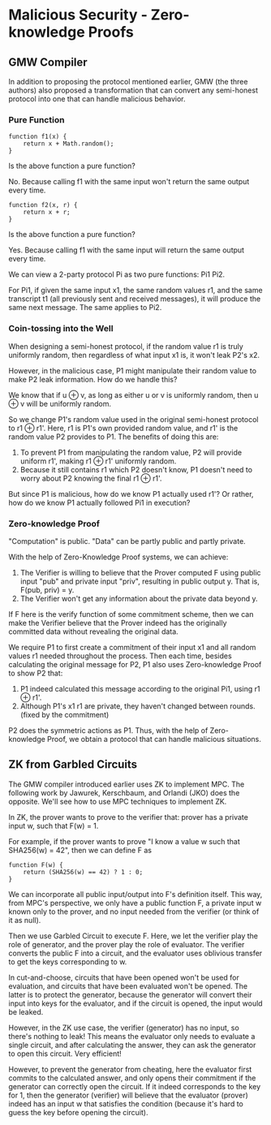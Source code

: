 # Malicious Security - Zero-knowledge Proofs

## GMW Compiler

In addition to proposing the protocol mentioned earlier, GMW (the three authors) also proposed a transformation that can convert any semi-honest protocol into one that can handle malicious behavior.

### Pure Function

```
function f1(x) {
    return x + Math.random();
}
```
Is the above function a pure function?

No. Because calling f1 with the same input won't return the same output every time.

```
function f2(x, r) {
    return x + r;
}
```
Is the above function a pure function?

Yes. Because calling f1 with the same input will return the same output every time.

We can view a 2-party protocol Pi as two pure functions: Pi1 Pi2.

For Pi1, if given the same input x1, the same random values r1, and the same transcript t1 (all previously sent and received messages), it will produce the same next message. The same applies to Pi2.

### Coin-tossing into the Well

When designing a semi-honest protocol, if the random value r1 is truly uniformly random, then regardless of what input x1 is, it won't leak P2's x2.

However, in the malicious case, P1 might manipulate their random value to make P2 leak information. How do we handle this?

We know that if u ⊕ v, as long as either u or v is uniformly random, then u ⊕ v will be uniformly random.

So we change P1's random value used in the original semi-honest protocol to r1 ⊕ r1'. Here, r1 is P1's own provided random value, and r1' is the random value P2 provides to P1. The benefits of doing this are:
1. To prevent P1 from manipulating the random value, P2 will provide uniform r1', making r1 ⊕ r1' uniformly random.
2. Because it still contains r1 which P2 doesn't know, P1 doesn't need to worry about P2 knowing the final r1 ⊕ r1'.

But since P1 is malicious, how do we know P1 actually used r1'? Or rather, how do we know P1 actually followed Pi1 in execution?

### Zero-knowledge Proof

"Computation" is public. "Data" can be partly public and partly private.

With the help of Zero-Knowledge Proof systems, we can achieve:
1. The Verifier is willing to believe that the Prover computed F using public input "pub" and private input "priv", resulting in public output y. That is, F(pub, priv) = y.
2. The Verifier won't get any information about the private data beyond y.

If F here is the verify function of some commitment scheme, then we can make the Verifier believe that the Prover indeed has the originally committed data without revealing the original data.

We require P1 to first create a commitment of their input x1 and all random values r1 needed throughout the process. Then each time, besides calculating the original message for P2, P1 also uses Zero-knowledge Proof to show P2 that:
1. P1 indeed calculated this message according to the original Pi1, using r1 ⊕ r1'.
2. Although P1's x1 r1 are private, they haven't changed between rounds. (fixed by the commitment)

P2 does the symmetric actions as P1. Thus, with the help of Zero-knowledge Proof, we obtain a protocol that can handle malicious situations.

## ZK from Garbled Circuits

The GMW compiler introduced earlier uses ZK to implement MPC. The following work by Jawurek, Kerschbaum, and Orlandi (JKO) does the opposite. We'll see how to use MPC techniques to implement ZK.

In ZK, the prover wants to prove to the verifier that: prover has a private input w, such that F(w) = 1.

For example, if the prover wants to prove "I know a value w such that SHA256(w) = 42", then we can define F as
```
function F(w) {
    return (SHA256(w) == 42) ? 1 : 0;
}
```

We can incorporate all public input/output into F's definition itself. This way, from MPC's perspective, we only have a public function F, a private input w known only to the prover, and no input needed from the verifier (or think of it as null).

Then we use Garbled Circuit to execute F. Here, we let the verifier play the role of generator, and the prover play the role of evaluator. The verifier converts the public F into a circuit, and the evaluator uses oblivious transfer to get the keys corresponding to w.

In cut-and-choose, circuits that have been opened won't be used for evaluation, and circuits that have been evaluated won't be opened. The latter is to protect the generator, because the generator will convert their input into keys for the evaluator, and if the circuit is opened, the input would be leaked.

However, in the ZK use case, the verifier (generator) has no input, so there's nothing to leak! This means the evaluator only needs to evaluate a single circuit, and after calculating the answer, they can ask the generator to open this circuit. Very efficient!

However, to prevent the generator from cheating, here the evaluator first commits to the calculated answer, and only opens their commitment if the generator can correctly open the circuit. If it indeed corresponds to the key for 1, then the generator (verifier) will believe that the evaluator (prover) indeed has an input w that satisfies the condition (because it's hard to guess the key before opening the circuit).
